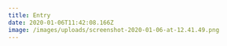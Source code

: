 ```yaml
---
title: Entry
date: 2020-01-06T11:42:08.166Z
image: /images/uploads/screenshot-2020-01-06-at-12.41.49.png
---
```


